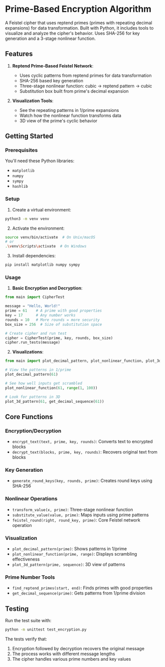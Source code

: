 # Prime-Based Encryption Algorithm

A Feistel cipher that uses reptend primes (primes with repeating decimal expansions) 
for data transformation. Built with Python, it includes tools to visualize and 
analyze the cipher's behavior. Uses SHA-256 for key generation and a 3-stage 
nonlinear function.

## Features

1. **Reptend Prime-Based Feistel Network**:
   - Uses cyclic patterns from reptend primes for data transformation
   - SHA-256 based key generation
   - Three-stage nonlinear function: cubic → reptend pattern → cubic
   - Substitution box built from prime's decimal expansion
   
2. **Visualization Tools**:
   - See the repeating patterns in 1/prime expansions
   - Watch how the nonlinear function transforms data
   - 3D view of the prime's cyclic behavior

## Getting Started

### Prerequisites

You'll need these Python libraries:
- `matplotlib`
- `numpy`
- `sympy`
- `hashlib`

### Setup

1. Create a virtual environment:
```bash
python3 -m venv venv
```

2. Activate the environment:
```bash
source venv/bin/activate  # On Unix/macOS
# or
.\venv\Scripts\activate  # On Windows
```

3. Install dependencies:
```bash
pip install matplotlib numpy sympy
```

### Usage

1. **Basic Encryption and Decryption**:

```python
from main import CipherTest

message = "Hello, World!"
prime = 61    # A prime with good properties
key = 17      # Any number works
rounds = 10   # More rounds = more security
box_size = 256  # Size of substitution space

# Create cipher and run test
cipher = CipherTest(prime, key, rounds, box_size)
cipher.run_tests(message)
```

2. **Visualizations**:

```python
from main import plot_decimal_pattern, plot_nonlinear_function, plot_3d_pattern

# View the patterns in 1/prime
plot_decimal_pattern(61)

# See how well inputs get scrambled
plot_nonlinear_function(61, range(1, 100))

# Look for patterns in 3D
plot_3d_pattern(61, get_decimal_sequence(61))
```

## Core Functions

### Encryption/Decryption
- `encrypt_text(text, prime, key, rounds)`: Converts text to encrypted blocks
- `decrypt_text(blocks, prime, key, rounds)`: Recovers original text from blocks

### Key Generation
- `generate_round_keys(key, rounds, prime)`: Creates round keys using SHA-256

### Nonlinear Operations
- `transform_value(x, prime)`: Three-stage nonlinear function
- `substitute_value(value, prime)`: Maps inputs using prime patterns
- `feistel_round(right, round_key, prime)`: Core Feistel network operation

### Visualization
- `plot_decimal_pattern(prime)`: Shows patterns in 1/prime
- `plot_nonlinear_function(prime, range)`: Displays scrambling effectiveness
- `plot_3d_pattern(prime, sequence)`: 3D view of patterns

### Prime Number Tools
- `find_reptend_primes(start, end)`: Finds primes with good properties
- `get_decimal_sequence(prime)`: Gets patterns from 1/prime division

## Testing

Run the test suite with:

```bash
python -m unittest test_encryption.py
```

The tests verify that:
1. Encryption followed by decryption recovers the original message
2. The process works with different message lengths
3. The cipher handles various prime numbers and key values
